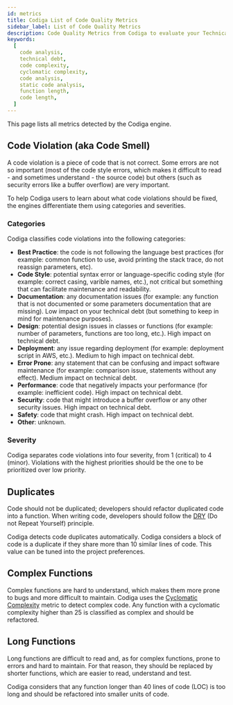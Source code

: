 ```yaml
---
id: metrics
title: Codiga List of Code Quality Metrics
sidebar_label: List of Code Quality Metrics
description: Code Quality Metrics from Codiga to evaluate your Technical Debt on all code hosting platform. Available for GitHub, GitLab and Bitbucket.
keywords:
  [
    code analysis,
    technical debt,
    code complexity,
    cyclomatic complexity,
    code analysis,
    static code analysis,
    function length,
    code length,
  ]
---
```


This page lists all metrics detected by the Codiga engine.

## Code Violation (aka Code Smell)

A code violation is a piece of code that is not correct. Some errors
are not so important (most of the code style errors, which makes it difficult to read - and sometimes understand - the source code) but others
(such as security errors like a buffer overflow) are very important.

To help Codiga users to learn about what code violations should be fixed,
the engines differentiate them using categories and severities.

### Categories

Codiga classifies code violations into the following categories:

- **Best Practice**: the code is not following the language best practices (for example: common function to use, avoid printing the stack trace, do not reassign parameters, etc).
- **Code Style**: potential syntax error or language-specific coding style (for example: correct casing, varible names, etc.), not critical but something that can facilitate maintenance and readability.
- **Documentation**: any documentation issues (for example: any function that is not documented or some parameters documentation that are missing). Low impact on your technical debt (but something to keep in mind for maintenance purposes).
- **Design**: potential design issues in classes or functions (for example: number of parameters, functions are too long, etc.). High impact on technical debt.
- **Deployment**: any issue regarding deployment (for example: deployment script in AWS, etc.). Medium to high impact on technical debt.
- **Error Prone**: any statement that can be confusing and impact software maintenance (for example: comparison issue, statements without any effect). Medium impact on technical debt.
- **Performance**: code that negatively impacts your performance (for example: inefficient code). High impact on technical debt.
- **Security**: code that might introduce a buffer overflow or any other security issues. High impact on technical debt.
- **Safety**: code that might crash. High impact on technical debt.
- **Other**: unknown.

### Severity

Codiga separates code violations into four severity, from 1 (critical) to 4 (minor).
Violations with the highest priorities should be the one to be prioritized over low priority.

## Duplicates

Code should not be duplicated; developers should refactor duplicated code into a function. When writing code, developers should follow the [DRY](https://en.wikipedia.org/wiki/Don%27t_repeat_yourself)
(Do not Repeat Yourself) principle.

Codiga detects code duplicates automatically. Codiga considers a block of code is a duplicate if they share more than 10 similar lines of code. This value can be tuned into the project preferences.

## Complex Functions

Complex functions are hard to understand, which makes them more prone to bugs and more difficult to maintain. Codiga uses the [Cyclomatic Complexity](https://en.wikipedia.org/wiki/Cyclomatic_complexity) metric to detect complex code. Any function with a cyclomatic complexity higher than 25 is classified as
complex and should be refactored.

## Long Functions

Long functions are difficult to read and, as for complex functions, prone to errors and hard
to maintain. For that reason, they should be replaced by shorter functions, which are
easier to read, understand and test.

Codiga considers that any function longer than 40 lines of code (LOC) is too long and should be refactored into smaller units of code.

